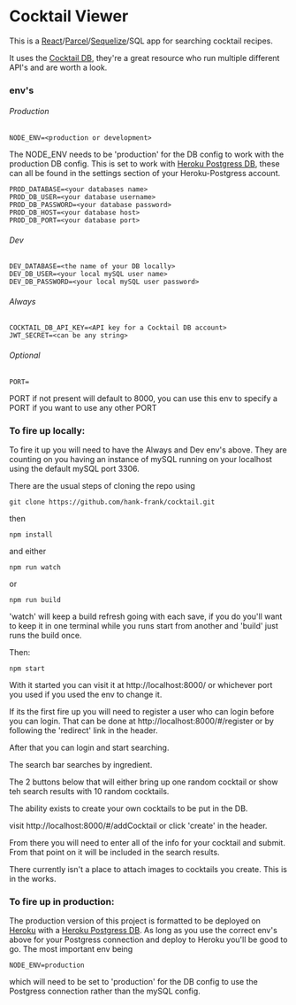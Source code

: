 # Cocktail Viewer
This is a [React](https://reactjs.org/)/[Parcel](https://parceljs.org/)/[Sequelize](https://sequelize.org/)/SQL app for searching cocktail recipes. 

It uses the [Cocktail DB](https://www.thecocktaildb.com/), they're a great resource who run multiple different API's and are worth a look. 

### env's

###### Production
```
NODE_ENV=<production or development>
```
The NODE_ENV needs to be 'production' for the DB config to work with the production DB config. 
This is set to work with [Heroku Postgress DB](https://www.heroku.com/postgres), these can all be found in the settings section of your Heroku-Postgress account. 
```
PROD_DATABASE=<your databases name>
PROD_DB_USER=<your database username>
PROD_DB_PASSWORD=<your database password>
PROD_DB_HOST=<your database host>
PROD_DB_PORT=<your database port>
```
###### Dev
```
DEV_DATABASE=<the name of your DB locally>
DEV_DB_USER=<your local mySQL user name>
DEV_DB_PASSWORD=<your local mySQL user password>
```
###### Always
```
COCKTAIL_DB_API_KEY=<API key for a Cocktail DB account>
JWT_SECRET=<can be any string>
```
###### Optional
```
PORT=
```
PORT if not present will default to 8000, you can use this env to specify a PORT if you want to use any other PORT

### To fire up locally:

To fire it up you will need to have the Always and Dev env's above. They are counting on you having an instance of mySQL running on your localhost using the default mySQL port 3306. 

There are the usual steps of cloning the repo using 
```
git clone https://github.com/hank-frank/cocktail.git
```
then 
```
npm install
```
and either 
```
npm run watch
```
or
```
npm run build
```
'watch' will keep a build refresh going with each save, if you do you'll want to keep it in one terminal while you runs start from another and 'build' just runs the build once. 

Then:  
```
npm start
```

With it started you can visit it at http://localhost:8000/ or whichever port you used if you used the env to change it. 

If its the first fire up you will need to register a user who can login before you can login. That can be done at http://localhost:8000/#/register or by following the 'redirect' link in the header. 

After that you can login and start searching.

The search bar searches by ingredient. 

The 2 buttons below that will either bring up one random cocktail or show teh search results with 10 random cocktails. 

The ability exists to create your own cocktails to be put in the DB. 

visit http://localhost:8000/#/addCocktail or click 'create' in the header. 

From there you will need to enter all of the info for your cocktail and submit. From that point on it will be included in the search results. 

There currently isn't a place to attach images to cocktails you create. This is in the works. 

### To fire up in production:

The production version of this project is formatted to be deployed on [Heroku](https://www.heroku.com) with a [Heroku Postgress DB](https://www.heroku.com/postgres). As long as you use the correct env's above for your Postgress connection and deploy to Heroku you'll be good to go. The most important env being 
```
NODE_ENV=production
``` 
which will need to be set to 'production' for the DB config to use the Postgress connection rather than the mySQL config. 




